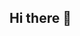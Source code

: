 ## Hi there 👋

<!--
**maulafajarina/maulafajarina** is a ✨ _special_ ✨ repository because its `README.md` (this file) appears on your GitHub profile.
maula's here!!



